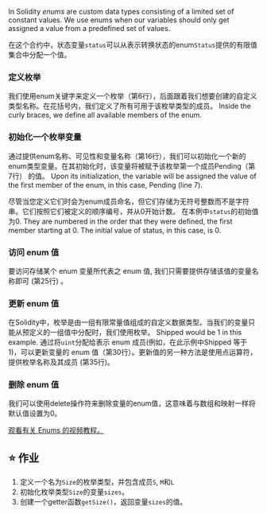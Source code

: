 In Solidity _enums_ are custom data types consisting of a limited set of constant values. We use enums when our variables should only get assigned a value from a predefined set of values.

在这个合约中，状态变量`status`可以从表示转换状态的enum`Status`提供的有限值集合中分配一个值。

### 定义枚举

我们使用enum关键字来定义一个枚举（第6行），后面跟着我们想要创建的自定义类型名称。在花括号内，我们定义了所有可用于该枚举类型的成员。 Inside the curly braces, we define all available members of the enum.

### 初始化一个枚举变量

通过提供enum名称、可见性和变量名称（第16行），我们可以初始化一个新的enum类型变量。在其初始化时，该变量将被赋予该枚举第一个成员Pending（第7行） 的值。 Upon its initialization, the variable will be assigned the value of the first member of the enum, in this case, Pending (line 7).

尽管当您定义它们时会为enum成员命名，但它们存储为无符号整数而不是字符串。它们按照它们被定义的顺序编号，并从0开始计数。 在本例中`status`的初始值为0. They are numbered in the order that they were defined, the first member starting at 0. The initial value of status, in this case, is 0.

### 访问 enum 值

要访问存储某个 enum 变量所代表之 enum 值, 我们只需要提供存储该值的变量名称即可 (第25行) 。

### 更新 enum 值

在Solidity中，枚举是由一组有限常量值组成的自定义数据类型。当我们的变量只能从预定义的一组值中分配时，我们使用枚举。 Shipped would be 1 in this example. 通过将`uint`分配给表示 enum 成员(例如，在此示例中Shipped 等于1)，可以更新变量的 enum 值（第30行）。更新值的另一种方法是使用点运算符，提供枚举名称及其成员 (第35行)。

### 删除 enum 值

我们可以使用delete操作符来删除变量的enum值，这意味着与数组和映射一样将默认值设置为0。

<a href="https://www.youtube.com/watch?v=yJbx07N15j0" target="_blank">观看有关 Enums 的视频教程。</a>

## ⭐️ 作业

1. 定义一个名为`Size`的枚举类型，并包含成员`S`, `M`和`L`
2. 初始化枚举类型`Size`的变量`sizes`。
3. 创建一个getter函数`getSize()`，返回变量`sizes`的值。
